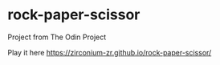 # rock-paper-scissor

Project from The Odin Project

Play it here https://zirconium-zr.github.io/rock-paper-scissor/